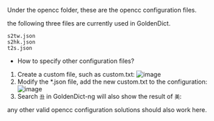 Under the opencc folder, these are the opencc configuration files.

the following three files are currently used in GoldenDict.
```
s2tw.json
s2hk.json
t2s.json
```
- How to specify other configuration files?

1. Create a custom file, such as custom.txt:
   ![image](https://user-images.githubusercontent.com/105986/192209053-82f316ca-8657-4a59-af50-6e704d155fad.png)
2. Modify the \*.json file, add the new custom.txt to the configuration:
   ![image](https://user-images.githubusercontent.com/105986/192209129-ebc9efe7-ce82-4d4d-ad52-1b3c33eaf270.png)
3. Search `丑` in GoldenDict-ng will also show the result of `美`:

any other valid opencc configuration solutions should also work here.
